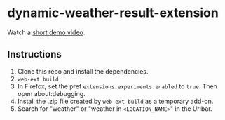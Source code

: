 # dynamic-weather-result-extension

Watch a [short demo video](https://imgur.com/a/T81yjxJ).

## Instructions
1. Clone this repo and install the dependencies.
2. `web-ext build`
3. In Firefox, set the pref `extensions.experiments.enabled` to `true`. Then open about:debugging.
4. Install the .zip file created by `web-ext build` as a temporary add-on.
5. Search for "weather" or "weather in `<LOCATION_NAME>`" in the Urlbar.
